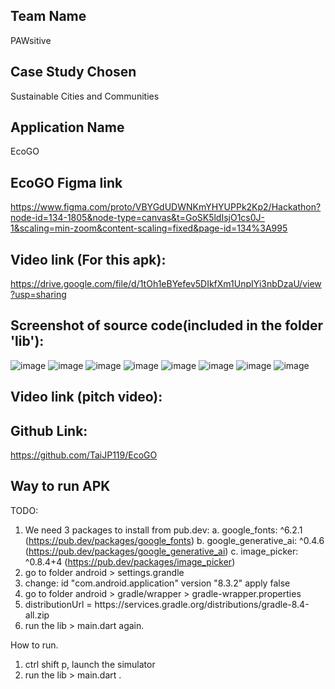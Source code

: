 ## Team Name
PAWsitive 

## Case Study Chosen
Sustainable Cities and Communities

## Application Name
EcoGO

## EcoGO Figma link
https://www.figma.com/proto/VBYGdUDWNKmYHYUPPk2Kp2/Hackathon?node-id=134-1805&node-type=canvas&t=GoSK5ldIsjO1cs0J-1&scaling=min-zoom&content-scaling=fixed&page-id=134%3A995

## Video link (For this apk):
https://drive.google.com/file/d/1tOh1eBYefev5DIkfXm1UnpIYi3nbDzaU/view?usp=sharing

## Screenshot of source code(included in the folder 'lib'):
![image](https://github.com/user-attachments/assets/fdd0ff5c-0daa-4820-8727-710215608e41)
![image](https://github.com/user-attachments/assets/c912a722-a534-415f-9602-5845512d45fc)
![image](https://github.com/user-attachments/assets/d7bc0724-53ce-4673-a1f3-ba3025a63e30)
![image](https://github.com/user-attachments/assets/a9ebd30c-1eed-4db4-ac38-dae90e0ff5fe)
![image](https://github.com/user-attachments/assets/1b433a27-55b0-42be-9daa-a1948d88e0aa)
![image](https://github.com/user-attachments/assets/a78aba00-f8b5-4254-9c8f-741642cdf9be)
![image](https://github.com/user-attachments/assets/78e0a0ca-f35d-4b2c-97b5-2f8a499992cc)
![image](https://github.com/user-attachments/assets/9de39b80-4aa3-455f-b5ad-e3cdcd1f0e3d)

## Video link (pitch video):


## Github Link:
https://github.com/TaiJP119/EcoGO

## Way to run APK
TODO:
1. We need 3 packages to install from pub.dev:
    a. google_fonts: ^6.2.1 (https://pub.dev/packages/google_fonts)
    b. google_generative_ai: ^0.4.6 (https://pub.dev/packages/google_generative_ai)
    c. image_picker: ^0.8.4+4 (https://pub.dev/packages/image_picker)
2. go to folder android > settings.grandle
3. change: id "com.android.application" version "8.3.2" apply false
4. go to folder android > gradle/wrapper > gradle-wrapper.properties
5. distributionUrl = https\://services.gradle.org/distributions/gradle-8.4-all.zip
6. run the lib > main.dart again.

How to run.
1. ctrl shift p, launch the simulator
2. run the lib > main.dart .




